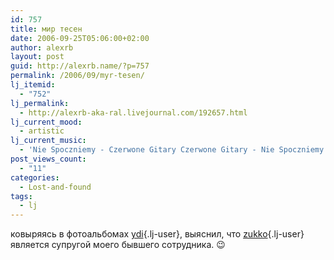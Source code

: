 ```yaml
---
id: 757
title: мир тесен
date: 2006-09-25T05:06:00+02:00
author: alexrb
layout: post
guid: http://alexrb.name/?p=757
permalink: /2006/09/myr-tesen/
lj_itemid:
  - "752"
lj_permalink:
  - http://alexrb-aka-ral.livejournal.com/192657.html
lj_current_mood:
  - artistic
lj_current_music:
  - 'Nie Spoczniemy - Czerwone Gitary Czerwone Gitary - Nie Spoczniemy'
post_views_count:
  - "11"
categories:
  - Lost-and-found
tags:
  - lj
---
```

ковыряясь в фотоальбомах [ydi](http://ydi.livejournal.com/){.lj-user}, выяснил, что [zukko](http://zukko.livejournal.com/){.lj-user} является супругой моего бывшего сотрудника. 😉